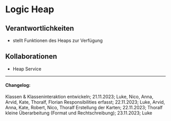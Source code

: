 # Logic Heap
## Verantwortlichkeiten
- stellt Funktionen des Heaps zur Verfügung

## Kollaborationen
- Heap Service

---

#### Changelog:
Klassen & Klasseninteraktion entwickeln; 21.11.2023; Luke, Nico, Anna, Arvid, Kate, Thoralf, Florian
Responsibilities erfasst; 22.11.2023; Luke, Arvid, Anna, Kate, Robert, Nico, Thoralf
Erstellung der Karten; 22.11.2023; Thoralf
kleine Überarbeitung (Format und Rechtschreibung); 23.11.2023; Luke